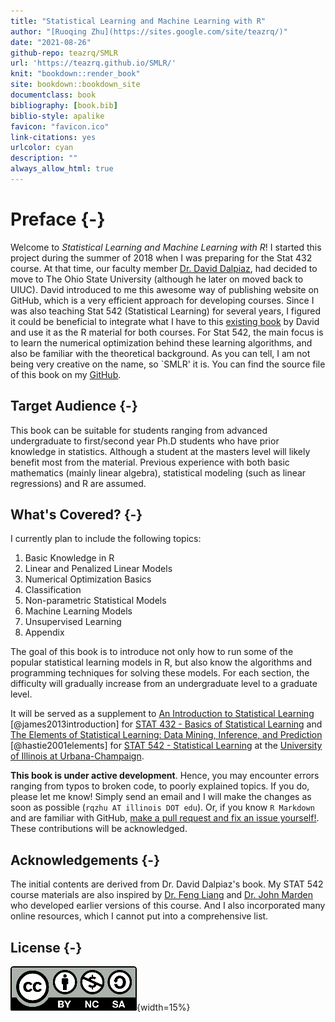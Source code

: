 ```yaml
--- 
title: "Statistical Learning and Machine Learning with R"
author: "[Ruoqing Zhu](https://sites.google.com/site/teazrq/)"
date: "2021-08-26"
github-repo: teazrq/SMLR
url: 'https://teazrq.github.io/SMLR/'
knit: "bookdown::render_book"
site: bookdown::bookdown_site
documentclass: book
bibliography: [book.bib]
biblio-style: apalike
favicon: "favicon.ico"
link-citations: yes
urlcolor: cyan
description: ""
always_allow_html: true
---
```




# Preface {-}

Welcome to *Statistical Learning and Machine Learning with R*! I started this project during the summer of 2018 when I was preparing for the Stat 432 course. At that time, our faculty member [Dr. David Dalpiaz](https://daviddalpiaz.com/teaching.html), had decided to move to The Ohio State University (although he later on moved back to UIUC). David introduced to me this awesome way of publishing website on GitHub, which is a very efficient approach for developing courses. Since I was also teaching Stat 542 (Statistical Learning) for several years, I figured it could be beneficial to integrate what I have to this [existing book](https://daviddalpiaz.github.io/r4sl/) by David and use it as the R material for both courses. For Stat 542, the main focus is to learn the numerical optimization behind these learning algorithms, and also be familiar with the theoretical background. As you can tell, I am not being very creative on the name, so `SMLR' it is. You can find the source file of this book on my [GitHub](https://teazrq.github.io/SMLR/).

## Target Audience {-}

This book can be suitable for students ranging from advanced undergraduate to first/second year Ph.D students who have prior knowledge in statistics. Although a student at the masters level will likely benefit most from the material. Previous experience with both basic mathematics (mainly linear algebra), statistical modeling (such as linear regressions) and R are assumed.

## What's Covered? {-}

I currently plan to include the following topics:

1. Basic Knowledge in R
2. Linear and Penalized Linear Models
3. Numerical Optimization Basics
4. Classification
5. Non-parametric Statistical Models
6. Machine Learning Models
7. Unsupervised Learning
8. Appendix

The goal of this book is to introduce not only how to run some of the popular statistical learning models in R, but also know the algorithms and programming techniques for solving these models. For each section, the difficulty will gradually increase from an undergraduate level to a graduate level. 

It will be served as a supplement to [An Introduction to Statistical Learning](http://www-bcf.usc.edu/~gareth/ISL/) [@james2013introduction] for [STAT 432 - Basics of Statistical Learning](https://go.illinois.edu/stat432) and [The Elements of 
Statistical Learning: Data Mining, Inference, and Prediction](https://web.stanford.edu/~hastie/ElemStatLearn/) [@hastie2001elements] for [STAT 542 - Statistical Learning](https://go.illinois.edu/stat542) at the [University of Illinois at Urbana-Champaign](http://illinois.edu/).

**This book is under active development**. Hence, you may encounter errors ranging from typos to broken code, to poorly explained topics. If you do, please let me know! Simply send an email and I will make the changes as soon as possible (`rqzhu AT illinois DOT edu`). Or, if you know `R Markdown` and are familiar with GitHub, [make a pull request and fix an issue yourself!](https://github.com/teazrq/SLWR). These contributions will be acknowledged. 

## Acknowledgements {-}

The initial contents are derived from Dr. David Dalpiaz's book. My STAT 542 course materials are also inspired by [Dr. Feng Liang](https://stat.illinois.edu/directory/profile/liangf) and [Dr. John Marden](https://stat.illinois.edu/directory/profile/jimarden) who developed earlier versions of this course. And I also incorporated many online resources, which I cannot put into a comprehensive list. 

## License {-}

![This work is licensed under a [Creative Commons Attribution-NonCommercial-ShareAlike 4.0 International License](http://creativecommons.org/licenses/by-nc-sa/4.0/).](images/cc.png){width=15%}
